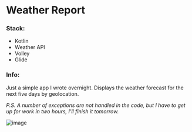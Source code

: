# Weather Report

### Stack:
* Kotlin
* Weather API
* Volley
* Glide

### Info:
Just a simple app I wrote overnight. 
Displays the weather forecast for the next five days by geolocation.

*P.S. A number of exceptions are not handled in the code, but I have to get up for work in two hours, I'll finish it tomorrow.*

![image](https://github.com/NewRonin/weather-report/assets/44542591/1ead8ebb-eddb-49ac-93ab-dcb201d9fd3f)


